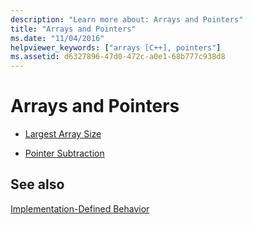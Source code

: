 ```yaml
---
description: "Learn more about: Arrays and Pointers"
title: "Arrays and Pointers"
ms.date: "11/04/2016"
helpviewer_keywords: ["arrays [C++], pointers"]
ms.assetid: d6327896-47d0-472c-a0e1-68b777c938d8
---
```

# Arrays and Pointers

- [Largest Array Size](../c-language/largest-array-size.md)

- [Pointer Subtraction](../c-language/pointer-subtraction.md)

## See also

[Implementation-Defined Behavior](../c-language/implementation-defined-behavior.md)
